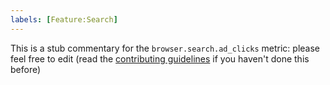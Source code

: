 ```yaml
---
labels: [Feature:Search]
---
```


This is a stub commentary for the `browser.search.ad_clicks` metric: please feel free to edit (read the
[contributing guidelines](https://github.com/mozilla/glean-annotations/blob/main/CONTRIBUTING.md)
if you haven't done this before)
